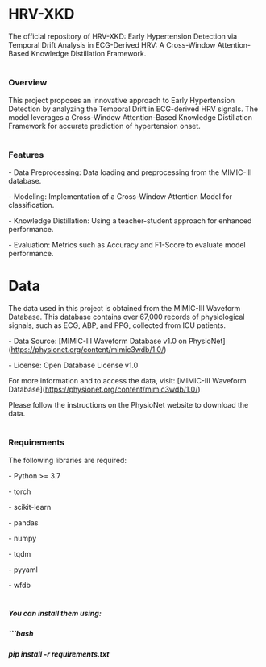 # HRV-XKD

The official repository of HRV-XKD: Early Hypertension Detection via Temporal Drift Analysis in ECG-Derived HRV: A Cross-Window Attention-Based Knowledge Distillation Framework.

# 

### Overview

This project proposes an innovative approach to Early Hypertension Detection by analyzing the Temporal Drift in ECG-derived HRV signals. The model leverages a Cross-Window Attention-Based Knowledge Distillation Framework for accurate prediction of hypertension onset.

# 

### Features

\- Data Preprocessing: Data loading and preprocessing from the MIMIC-III database.

\- Modeling: Implementation of a Cross-Window Attention Model for classification.

\- Knowledge Distillation: Using a teacher-student approach for enhanced performance.

\- Evaluation: Metrics such as Accuracy and F1-Score to evaluate model performance.

# 

# Data

The data used in this project is obtained from the MIMIC-III Waveform Database. This database contains over 67,000 records of physiological signals, such as ECG, ABP, and PPG, collected from ICU patients.



\- Data Source: \[MIMIC-III Waveform Database v1.0 on PhysioNet](https://physionet.org/content/mimic3wdb/1.0/)

\- License: Open Database License v1.0



For more information and to access the data, visit: \[MIMIC-III Waveform Database](https://physionet.org/content/mimic3wdb/1.0/)



Please follow the instructions on the PhysioNet website to download the data.

# 

### Requirements

The following libraries are required:

\- Python >= 3.7

\- torch

\- scikit-learn

\- pandas

\- numpy

\- tqdm

\- pyyaml

\- wfdb

# 

##### You can install them using:

##### ```bash

##### pip install -r requirements.txt

